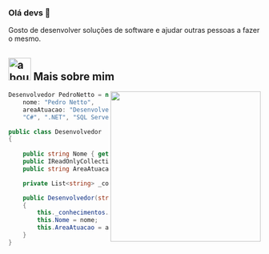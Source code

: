 ### Olá devs 👋

Gosto de desenvolver soluções de software e ajudar outras pessoas a fazer o mesmo.

## <img width="45" alt="about" src="https://raw.github.com/elizarov/elizarov/master/about.png"> Mais sobre mim

<img align="right" width="300" src="https://i2.wp.com/allhtaccess.info/wp-content/uploads/2018/03/programming.gif?fit=1281%2C716&ssl=1" />

```C#
Desenvolvedor PedroNetto = new(
    nome: "Pedro Netto",
    areaAtuacao: "Desenvolvedor Júnior",
    "C#", ".NET", "SQL Server", "JavaScript", "HTML", "CSS", "Git");

public class Desenvolvedor
{
   
    public string Nome { get; private set; }
    public IReadOnlyCollection<string> Conhecimentos => _conhecimentos;
    public string AreaAtuacao { get; private set; }

    private List<string> _conhecimentos = new();

    public Desenvolvedor(string nome, string areaAtuacao, params string[] conhecimentos)
    {
        this._conhecimentos.AddRange(conhecimentos);
        this.Nome = nome;
        this.AreaAtuacao = areaAtuacao;
    }
}
```
